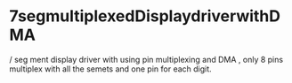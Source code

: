 # 7segmultiplexedDisplaydriverwithDMA
/ seg ment display driver with using pin multiplexing and DMA , only 8 pins multiplex with all the semets and one pin for each digit.
